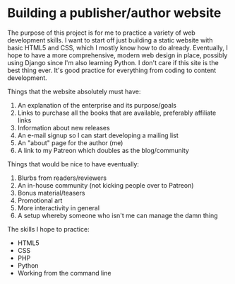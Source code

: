 # Building a publisher/author website

The purpose of this project is for me to practice a variety of web development skills. I want to start off just building a static website with basic HTML5 and CSS, which I mostly know how to do already. Eventually, I hope to have a more comprehensive, modern web design in place, possibly using Django since I'm also learning Python. I don't care if this site is the best thing ever.  It's good practice for everything from coding to content development.

Things that the website absolutely must have:
1. An explanation of the enterprise and its purpose/goals
2. Links to purchase all the books that are available, preferably affiliate links
3. Information about new releases
4. An e-mail signup so I can start developing a mailing list
5. An "about" page for the author (me)
6. A link to my Patreon which doubles as the blog/community

Things that would be nice to have eventually:
1. Blurbs from readers/reviewers
2. An in-house community (not kicking people over to Patreon)
3. Bonus material/teasers
4. Promotional art
5. More interactivity in general
6. A setup whereby someone who isn't me can manage the damn thing

The skills I hope to practice:
- HTML5
- CSS
- PHP
- Python
- Working from the command line
